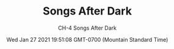 ---
category: "wall-covering"
date: Wed Jan 27 2021 19:51:08 GMT-0700 (Mountain Standard Time)
description: "null"
designer: "Carl Heyward"
href: "https://www.areaenvironments.com/carl-heyward"
image_primary: "./img/CH_SongsAfterDark_Art.jpg"
image_secondary: "./img/CH_SongsAfterDark_Interior.jpg"
image_thumb: "./img/Carl+Heyward.png"
manufacturer: "Area Environments"
slug: "/manufacturers/area-environments/wall-covering/songs-after-dark"
slug_destination: area-environments,
subtitle: "CH-4 Songs After Dark"
tags:
  - "area-environments"
  - "wall-covering"
title: "Songs After Dark"
---